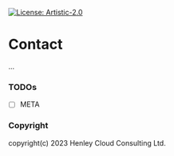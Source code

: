 [![License: Artistic-2.0](https://img.shields.io/badge/License-Artistic%202.0-0298c3.svg)](https://opensource.org/licenses/Artistic-2.0)

# Contact
...

### TODOs
- [ ] META

### Copyright
copyright(c) 2023 Henley Cloud Consulting Ltd.
